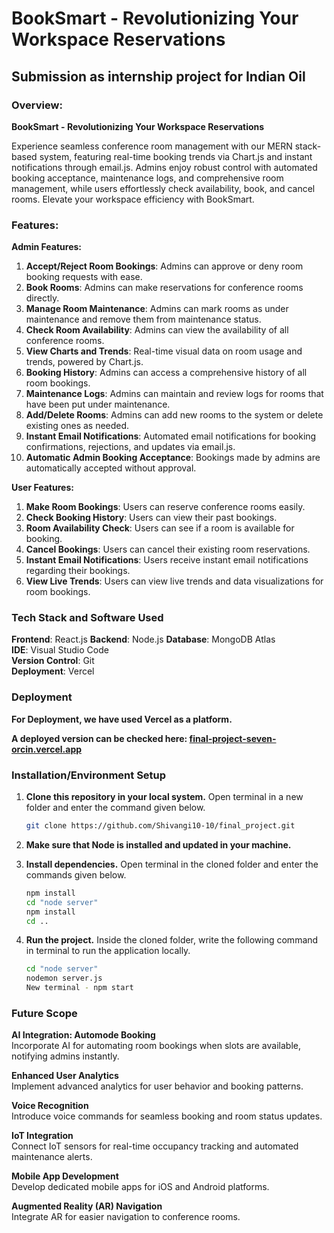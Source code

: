 # BookSmart - Revolutionizing Your Workspace Reservations

## Submission as internship project for Indian Oil 

### Overview:
**BookSmart - Revolutionizing Your Workspace Reservations**

Experience seamless conference room management with our MERN stack-based system, featuring real-time booking trends via Chart.js and instant notifications through email.js. Admins enjoy robust control with automated booking acceptance, maintenance logs, and comprehensive room management, while users effortlessly check availability, book, and cancel rooms. Elevate your workspace efficiency with BookSmart.


### Features:

**Admin Features:**
1. **Accept/Reject Room Bookings**: Admins can approve or deny room booking requests with ease.
2. **Book Rooms**: Admins can make reservations for conference rooms directly.
3. **Manage Room Maintenance**: Admins can mark rooms as under maintenance and remove them from maintenance status.
4. **Check Room Availability**: Admins can view the availability of all conference rooms.
5. **View Charts and Trends**: Real-time visual data on room usage and trends, powered by Chart.js.
6. **Booking History**: Admins can access a comprehensive history of all room bookings.
7. **Maintenance Logs**: Admins can maintain and review logs for rooms that have been put under maintenance.
8. **Add/Delete Rooms**: Admins can add new rooms to the system or delete existing ones as needed.
9. **Instant Email Notifications**: Automated email notifications for booking confirmations, rejections, and updates via email.js.
10. **Automatic Admin Booking Acceptance**: Bookings made by admins are automatically accepted without approval.

**User Features:**
1. **Make Room Bookings**: Users can reserve conference rooms easily.
2. **Check Booking History**: Users can view their past bookings.
3. **Room Availability Check**: Users can see if a room is available for booking.
4. **Cancel Bookings**: Users can cancel their existing room reservations.
5. **Instant Email Notifications**: Users receive instant email notifications regarding their bookings.
6. **View Live Trends**: Users can view live trends and data visualizations for room bookings.

   
### Tech Stack and Software Used

**Frontend**: React.js
**Backend**: Node.js
**Database**: MongoDB Atlas  
**IDE**: Visual Studio Code  
**Version Control**: Git  
**Deployment**: Vercel

### Deployment

**For Deployment, we have used Vercel as a platform.**

**A deployed version can be checked here: [final-project-seven-orcin.vercel.app](https://final-project-seven-orcin.vercel.app/)**

### Installation/Environment Setup

1. **Clone this repository in your local system.**
   Open terminal in a new folder and enter the command given below.
   ```sh
   git clone https://github.com/Shivangi10-10/final_project.git
   ```

2. **Make sure that Node is installed and updated in your machine.**

3. **Install dependencies.**
   Open terminal in the cloned folder and enter the commands given below.
   ```sh
   npm install
   cd "node server"
   npm install
   cd ..
   ```

4. **Run the project.**
   Inside the cloned folder, write the following command in terminal to run the application locally.
   ```sh
   cd "node server"
   nodemon server.js
   New terminal - npm start
   ```
### Future Scope

**AI Integration: Automode Booking**  
Incorporate AI for automating room bookings when slots are available, notifying admins instantly.

**Enhanced User Analytics**  
Implement advanced analytics for user behavior and booking patterns.

**Voice Recognition**  
Introduce voice commands for seamless booking and room status updates.

**IoT Integration**  
Connect IoT sensors for real-time occupancy tracking and automated maintenance alerts.

**Mobile App Development**  
Develop dedicated mobile apps for iOS and Android platforms.

**Augmented Reality (AR) Navigation**  
Integrate AR for easier navigation to conference rooms.
